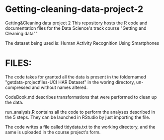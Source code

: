 Getting-cleaning-data-project-2
===============================

Getting&amp;Cleaning data project 2
This repository hosts the R code and documentation files for the Data Science's track course "Getting and Cleaning data""

The dataset being used is: Human Activity Recognition Using Smartphones

FILES:
=======

The code takes for granted all the data is present in the foldernamed "getdata-projectfiles-UCI HAR Dataset" in the woring directory, un-compressed and without names altered.

CodeBook.md describes transformations that were performed to clean up the data.

run_analysis.R contains all the code to perform the analyses described in the 5 steps. They can be launched in RStudio by just importing the file.

The code writes a file called tidydata.txt to the working directory, and the same is uploaded in the course project's form.